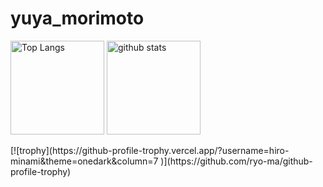 # yuya_morimoto
<p align="left"> 
  <img alt="Top Langs" height="150px" src="https://github-readme-stats.vercel.app/api/top-langs/?username=developeeeer&count_private=true&layout=compact&show_icons=true&theme=blue-green" />
  <img alt="github stats" height="150px" src="https://github-readme-stats.vercel.app/api?username=developeeeer&count_private=true&show_icons=true&theme=blue-green" />
</p>
[![trophy](https://github-profile-trophy.vercel.app/?username=hiro-minami&theme=onedark&column=7
)](https://github.com/ryo-ma/github-profile-trophy)
